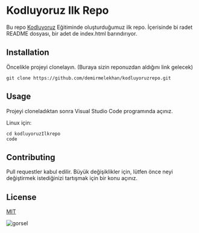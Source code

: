 # Kodluyoruz Ilk Repo
Bu repo [Kodluyoruz](http://kodluyoruz.org) Eğitiminde oluşturduğumuz ilk repo. İçerisinde bi radet README dosyası, bir adet de index.html barındırıyor.

## Installation
Öncelikle projeyi clonelayın. (Buraya sizin reponuzdan aldığını link gelecek)

```
git clone https://github.com/demirmelekhan/kodluyoruzrepo.git 
```

## Usage
Projeyi cloneladıktan sonra Visual Studio Code programında açınız.

Linux için:
```
cd kodluyoruzIlkrepo
code
```

## Contributing
Pull requestler kabul edilir. Büyük değişiklikler için, lütfen önce neyi değiştirmek istediğinizi tartışmak için bir konu açınız.

## License
[MIT](LICENSE)

![gorsel](github.png)